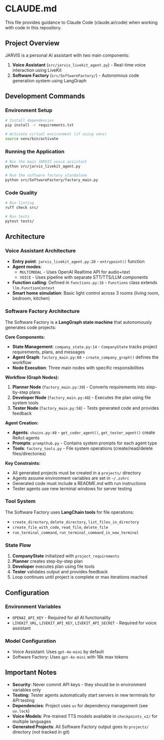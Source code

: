 # CLAUDE.md

This file provides guidance to Claude Code (claude.ai/code) when working with code in this repository.

## Project Overview

JARVIS is a personal AI assistant with two main components:

1. **Voice Assistant** (`src/jarvis_livekit_agent.py`) - Real-time voice interaction using LiveKit
2. **Software Factory** (`src/SoftwareFactory/`) - Autonomous code generation system using LangGraph

## Development Commands

### Environment Setup
```bash
# Install dependencies
pip install -r requirements.txt

# Activate virtual environment (if using venv)
source venv/bin/activate
```

### Running the Application
```bash
# Run the main JARVIS voice assistant
python src/jarvis_livekit_agent.py

# Run the software factory standalone
python src/SoftwareFactory/factory_main.py
```

### Code Quality
```bash
# Run linting
ruff check src/

# Run tests
pytest tests/
```

## Architecture

### Voice Assistant Architecture
- **Entry point**: `jarvis_livekit_agent.py:20` - `entrypoint()` function
- **Agent modes**: 
  - `MULTIMODAL` - Uses OpenAI Realtime API for audio+text
  - `VOICE` - Uses pipeline with separate STT/TTS/LLM components
- **Function calling**: Defined in `functions.py:16` - `Functions` class extends `llm.FunctionContext`
- **Smart home simulation**: Basic light control across 3 rooms (living room, bedroom, kitchen)

### Software Factory Architecture
The Software Factory is a **LangGraph state machine** that autonomously generates code projects:

**Core Components:**
- **State Management**: `company_state.py:14` - `CompanyState` tracks project requirements, plans, and messages
- **Agent Graph**: `factory_main.py:68` - `create_company_graph()` defines the workflow
- **Node Execution**: Three main nodes with specific responsibilities

**Workflow (Graph Nodes):**
1. **Planner Node** (`factory_main.py:39`) - Converts requirements into step-by-step plans
2. **Developer Node** (`factory_main.py:48`) - Executes the plan using file system tools
3. **Tester Node** (`factory_main.py:58`) - Tests generated code and provides feedback

**Agent Creation:**
- **Agents**: `chains.py:40` - `get_coder_agent()`, `get_tester_agent()` create ReAct agents
- **Prompts**: `prompthub.py` - Contains system prompts for each agent type
- **Tools**: `factory_tools.py` - File system operations (create/read/delete files/directories)

**Key Constraints:**
- All generated projects must be created in a `projects/` directory
- Agents assume environment variables are set in `~/.zshrc`
- Generated code must include a README.md with run instructions
- Tester agents use new terminal windows for server testing

### Tool System
The Software Factory uses **LangChain tools** for file operations:
- `create_directory`, `delete_directory`, `list_files_in_directory`
- `create_file_with_code`, `read_file`, `delete_file`
- `run_terminal_command`, `run_terminal_command_in_new_terminal`

### State Flow
1. **CompanyState** initialized with `project_requirements`
2. **Planner** creates step-by-step plan
3. **Developer** executes plan using file tools
4. **Tester** validates output and provides feedback
5. Loop continues until project is complete or max iterations reached

## Configuration

### Environment Variables
- `OPENAI_API_KEY` - Required for all AI functionality
- `LIVEKIT_URL`, `LIVEKIT_API_KEY`, `LIVEKIT_API_SECRET` - Required for voice assistant

### Model Configuration
- Voice Assistant: Uses `gpt-4o-mini` by default
- Software Factory: Uses `gpt-4o-mini` with 16k max tokens

## Important Notes

- **Security**: Never commit API keys - they should be in environment variables only
- **Testing**: Tester agents automatically start servers in new terminals for API testing
- **Dependencies**: Project uses `uv` for dependency management (see `uv.lock`)
- **Voice Models**: Pre-trained TTS models available in `checkpoints_v2/` for multiple languages
- **Generated Projects**: All Software Factory output goes to `projects/` directory (not tracked in git)
